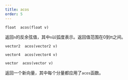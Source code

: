```yaml
---
title: acos
order: 5
---
```

`float  acos(float v)`

返回`n`的反余弦值，其中`n`以弧度表示。返回值范围在0到π之间。

`vector2  acos(vector2 v)`

`vector4  acos(vector4 v)`

`vector  acos(vector v)`

返回一个新向量，其中每个分量都应用了`acos`函数。
